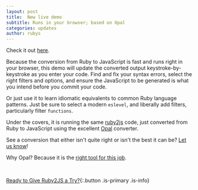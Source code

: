 ```yaml
---
layout: post
title:  New live demo
subtitle: Runs in your browser; based on Opal
categories: updates
author: rubys
---
```


Check it out [here](https://www.ruby2js.com/demo).

Because the conversion from Ruby to JavaScript is fast and runs right in your
browser, this demo will update the converted output keystroke-by-keystroke as
you enter your code.  Find and fix your syntax errors, select the right
filters and options, and ensure the JavaScript to be generated is what you
intend before you commit your code.

Or just use it to learn idiomatic equivalents to common Ruby language
patterns.  Just be sure to select a modern `eslevel`, and liberally add
filters, particularly filter `functions`.

Under the covers, it is running the same
[ruby2js](https://github.com/ruby2js/ruby2js) code, just converted from Ruby
to JavaScript using the excellent [Opal](https://opalrb.com/) converter.

See a conversion that either isn't quite right or isn't the best it can be?
[Let us know](../../docs/community/#ways-to-contribute)!

Why Opal?  Because it is the
[right tool for this job](../../docs/choose-your-tool).

<br/>

[Ready to Give Ruby2JS a Try?](/docs){:.button .is-primary .is-info}
